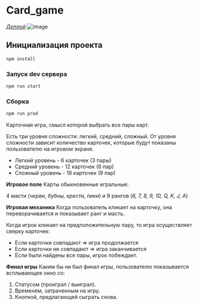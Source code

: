 # Card_game

*[Деплой](https://kuljeanne.github.io/Card_game/dist/)*
![image](https://github.com/Kuljeanne/Card_game/assets/107869684/8c81dafd-055f-471d-ba22-665433d94d87)

## Инициализация проекта

```sh
npm install
```

### Запуск dev сервера

```sh
npm run start
```

### Сборка

```sh
npm run prod
```

Карточная игра, смысл которой выбрать все пары карт.

Есть три уровня сложности: легкий, средний, сложный. От уровня сложности зависит количество карточек, которые будут показаны пользователю на игровом экране.

* Легкий уровень - 6 карточек (3 пары)
* Средний уровень - 12 карточек (6 пар)
* Сложный уровень - 18 карточек (9 пар)


**Игровое поле**
Карты обыкновенные игральные:

4 масти (*черви, бубны, крести, пики*) и 9 рангов (*6, 7, 8, 9, 10, Q, K, J, A*)


**Игровая механика**
Когда пользователь кликает на карточку, она переворачивается и показывает ранг и масть.

Когда игрок кликает на предположительную пару, то игра осуществляет сверку карточек:

* Если карточки совпадают ⇒ игра продолжается
* Если карточки не совпадают ⇒ игра заканчивается
* Если были найдены все пары, игрок побеждает.

**Финал игры**
Каким бы ни был финал игры, пользователю показывается всплывающее окно со:

1. Статусом (проиграл / выиграл).
2. Временем, затраченным на игру.
3. Кнопкой, предлагающей сыграть снова.
